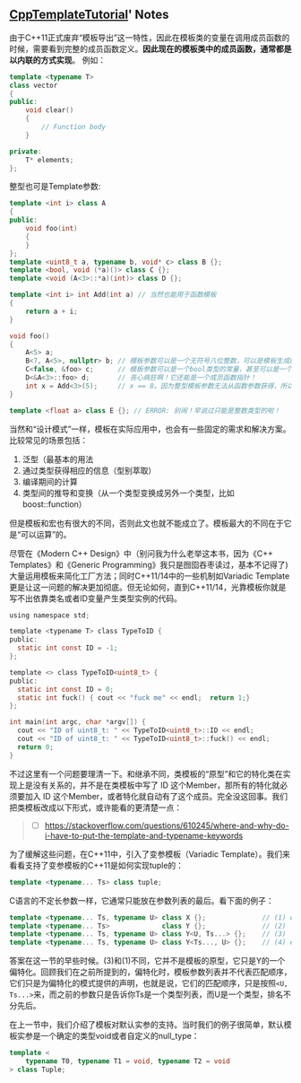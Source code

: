 ## [CppTemplateTutorial](https://github.com/wuye9036/CppTemplateTutorial)' Notes

由于C++11正式废弃“模板导出”这一特性，因此在模板类的变量在调用成员函数的时候，需要看到完整的成员函数定义。**因此现在的模板类中的成员函数，通常都是以内联的方式实现**。 例如：

```cpp
template <typename T>
class vector
{
public:
    void clear()
    {
        // Function body
    }

private:
    T* elements;
};
```

整型也可是Template参数:
```cpp
template <int i> class A
{
public:
    void foo(int)
    {
    }
};
template <uint8_t a, typename b, void* c> class B {};
template <bool, void (*a)()> class C {};
template <void (A<3>::*a)(int)> class D {};

template <int i> int Add(int a)	// 当然也能用于函数模板
{
    return a + i;
}

void foo()
{
    A<5> a;
    B<7, A<5>, nullptr>	b; // 模板参数可以是一个无符号八位整数，可以是模板生成的类；可以是一个指针。
    C<false, &foo> c;      // 模板参数可以是一个bool类型的常量，甚至可以是一个函数指针。
    D<&A<3>::foo> d;       // 丧心病狂啊！它还能是一个成员函数指针！
    int x = Add<3>(5);     // x == 8。因为整型模板参数无法从函数参数获得，所以只能是手工指定啦。
}

template <float a> class E {}; // ERROR: 别闹！早说过只能是整数类型的啦！
```


当然和“设计模式”一样，模板在实际应用中，也会有一些固定的需求和解决方案。比较常见的场景包括：
1. 泛型（最基本的用法
2. 通过类型获得相应的信息（型别萃取）
3. 编译期间的计算
4. 类型间的推导和变换（从一个类型变换成另外一个类型，比如boost::function）

但是模板和宏也有很大的不同，否则此文也就不能成立了。模板最大的不同在于它是“可以运算”的。

尽管在《Modern C++ Design》中（别问我为什么老举这本书，因为《C++ Templates》和《Generic Programming》我只是囫囵吞枣读过，基本不记得了)大量运用模板来简化工厂方法；同时C++11/14中的一些机制如Variadic Template更是让这一问题的解决更加彻底。但无论如何，直到C++11/14，光靠模板你就是写不出依靠类名或者ID变量产生类型实例的代码。

```c
using namespace std;

template <typename T> class TypeToID {
public:
  static int const ID = -1;
};

template <> class TypeToID<uint8_t> {
public:
  static int const ID = 0;
  static int fuck() { cout << "fuck me" << endl;  return 1;}
};

int main(int argc, char *argv[]) {
  cout << "ID of uint8_t: " << TypeToID<uint8_t>::ID << endl;
  cout << "ID of uint8_t: " << TypeToID<uint8_t>::fuck() << endl;
  return 0;
}
```
不过这里有一个问题要理清一下。和继承不同，类模板的“原型”和它的特化类在实现上是没有关系的，并不是在类模板中写了 ID 这个Member，那所有的特化就必须要加入 ID 这个Member，或者特化就自动有了这个成员。完全没这回事。我们把类模板改成以下形式，或许能看的更清楚一点：

> - [ ] https://stackoverflow.com/questions/610245/where-and-why-do-i-have-to-put-the-template-and-typename-keywords

为了缓解这些问题，在C++11中，引入了变参模板（Variadic Template）。我们来看看支持了变参模板的C++11是如何实现tuple的：
```cpp
template <typename... Ts> class tuple;
```


C语言的不定长参数一样，它通常只能放在参数列表的最后。看下面的例子：
```cpp
template <typename... Ts, typename U> class X {};              // (1) error!
template <typename... Ts>             class Y {};              // (2)
template <typename... Ts, typename U> class Y<U, Ts...> {};    // (3)
template <typename... Ts, typename U> class Y<Ts..., U> {};    // (4) error!
```
答案在这一节的早些时候。(3)和(1)不同，它并不是模板的原型，它只是Y的一个偏特化。回顾我们在之前所提到的，偏特化时，模板参数列表并不代表匹配顺序，它们只是为偏特化的模式提供的声明，也就是说，它们的匹配顺序，只是按照`<U, Ts...>`来，而之前的参数只是告诉你Ts是一个类型列表，而U是一个类型，排名不分先后。

在上一节中，我们介绍了模板对默认实参的支持。当时我们的例子很简单，默认模板实参是一个确定的类型void或者自定义的null_type：

```cpp
template <
    typename T0, typename T1 = void, typename T2 = void
> class Tuple;
```
